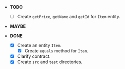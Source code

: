 - **TODO**
  - [ ] Create `getPrice`, `getName` and `getId` for `Item` entity.

- **MAYBE**

- **DONE**
  - [x] Create an entity `Item`.
    - [x] Create `equals` method for `Item`.
  - [x] Clarify contract.
  - [x] Create `src` and `test` directories.
